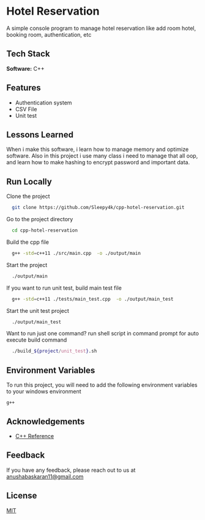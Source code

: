 # Hotel Reservation

A simple console program to manage hotel reservation like add room hotel, booking room, authentication, etc

## Tech Stack  

**Software:** C++

## Features  

- Authentication system
- CSV File
- Unit test

## Lessons Learned  

When i make this software, i learn how to manage memory and optimize software.
Also in this project i use many class i need to manage that all oop,
and learn how to make hashing to encrypt password and important data.

## Run Locally  

Clone the project  

~~~bash  
  git clone https://github.com/Sleepy4k/cpp-hotel-reservation.git
~~~

Go to the project directory  

~~~bash  
  cd cpp-hotel-reservation
~~~

Build the cpp file

~~~bash  
  g++ -std=c++11 ./src/main.cpp  -o ./output/main
~~~

Start the project

~~~bash  
  ./output/main
~~~

If you want to run unit test, build main test file

~~~bash  
  g++ -std=c++11 ./tests/main_test.cpp  -o ./output/main_test
~~~

Start the unit test project

~~~bash  
  ./output/main_test
~~~

Want to run just one command?
run shell script in command prompt for auto execute build command

~~~bash  
  ./build_${project/unit_test}.sh
~~~

## Environment Variables  

To run this project, you will need to add the following environment variables to your windows environment

`g++`

## Acknowledgements  

- [C++ Reference](https://cplusplus.com/reference)

## Feedback  

If you have any feedback, please reach out to us at <anushabaskaran11@gmail.com>

## License  

[MIT](https://github.com/Sleepy4k/cpp-hotel-reservation.git/blob/main/LICENSE)
